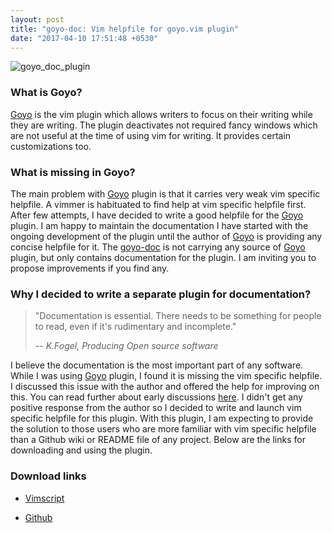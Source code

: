 ```yaml
---
layout: post
title: "goyo-doc: Vim helpfile for goyo.vim plugin"
date: "2017-04-10 17:51:48 +0530"
---
```


![goyo_doc_plugin]({{site.url}}/assets/images/goyo_doc_plugin.png)


### What is Goyo?

[Goyo][goyo] is the vim plugin which allows writers to focus on their writing
while they are writing. The plugin deactivates not required fancy windows which
are not useful at the time of using vim for writing. It provides certain
customizations too.


### What is missing in Goyo?

The main problem with [Goyo][goyo] plugin is that it carries very weak vim
specific helpfile. A vimmer is habituated to find help at vim specific helpfile
first.  After few attempts, I have decided to write a good helpfile for the
[Goyo][goyo] plugin.  I am happy to maintain the documentation I have started
with the ongoing development of the plugin until the author of [Goyo][goyo] is
providing any concise helpfile for it.  The [goyo-doc][goyo-doc] is not carrying
any source of [Goyo][goyo] plugin, but only contains documentation for the
plugin.  I am inviting you to propose improvements if you find any.


### Why I decided to write a separate plugin for documentation?

> "Documentation is essential. There needs to be something for people to read,
> even if it's rudimentary and incomplete."
>
> -- <cite>K.Fogel, Producing Open source software</cite>

I believe the documentation is the most important part of any software. While I
was using [Goyo][goyo] plugin, I found it is missing the vim specific helpfile.
I discussed this issue with the author and offered the help for improving on
this.  You can read further about early discussions
[here](https://github.com/junegunn/goyo.vim/issues/144). I didn't get any
positive response from the author so I decided to write and launch vim specific
helpfile for this plugin. With this plugin, I am expecting to provide the
solution to those users who are more familiar with vim specific helpfile than a
Github wiki or README file of any project.  Below are the links for downloading
and using the plugin.


### Download links

* [Vimscript](http://www.vim.org/scripts/script.php?script_id=5546)

* [Github][goyo-doc]

[goyo]: https://github.com/junegunn/goyo.vim
[goyo-doc]: https://github.com/ultimatecoder/goyo-doc
